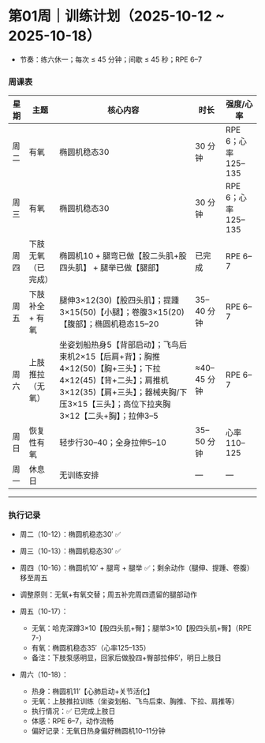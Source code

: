# 第01周｜训练计划（2025-10-12 ~ 2025-10-18）

 - 节奏：练六休一；每次 ≤ 45 分钟；间歇 ≤ 45 秒；RPE 6–7

### 周课表
| 星期 | 主题 | 核心内容 | 时长 | 强度/心率 |
|------|------|----------|------|-----------|
| 周二 | 有氧 | 椭圆机稳态30 | 30 分钟 | RPE 6；心率 125–135 |
| 周三 | 有氧 | 椭圆机稳态30 | 30 分钟 | RPE 6；心率 125–135 |
| 周四 | 下肢无氧（已完成） | 椭圆机10 + 腿弯已做【股二头肌+股四头肌】 + 腿举已做【腿部】 | 已完成 | RPE 6–7 |
| 周五 | 下肢补全 + 有氧 | 腿伸3×12(30)【股四头肌】；提踵3×15(50)【小腿】；卷腹3×15(20)【腹部】；椭圆机稳态15–20 | 35–40 分钟 | RPE 6–7 |
| 周六 | 上肢推拉（无氧） | 坐姿划船热身5【背部启动】；飞鸟后束机2×15【后肩+背】；胸推4×12(50)【胸+三头】；下拉4×12(45)【背+二头】；肩推机3×12(35)【肩+三头】；器械夹胸/下压3×15【三头】；高位下拉夹胸3×12【二头+胸】；拉伸3–5 | ≈40–45 分钟 | RPE 6–7 |
| 周日 | 恢复性有氧 | 轻步行30–40；全身拉伸5–10 | 35–50 分钟 | 心率 110–125 |
| 周一 | 休息日 | 无训练安排 | — | — |

---

### 执行记录
- 周二（10-12）：椭圆机稳态30′ ✅
- 周三（10-13）：椭圆机稳态30′ ✅
- 周四（10-16）：椭圆机10′ + 腿弯 + 腿举 ✅；剩余动作（腿伸、提踵、卷腹）移至周五
- 调整原则：无氧+有氧交替；周五补完周四遗留的腿部动作

- 周五（10-17）：
  - 无氧：哈克深蹲3×10【股四头肌+臀】；腿举3×10【股四头肌+臀】（RPE 7-）
  - 有氧：椭圆机稳态35′（心率125–135）
  - 备注：下肢泵感明显，回家后做股四+臀部拉伸5′，明日上肢日

- 周六（10-18）：
  - 热身：椭圆机11′【心肺启动+关节活化】
  - 无氧：上肢推拉训练（坐姿划船、飞鸟后束、胸推、下拉、肩推等）
  - 执行情况：✅ 已完成上肢日
  - 体感：RPE 6–7，动作流畅
  - 偏好记录：无氧日热身偏好椭圆机10–11分钟



